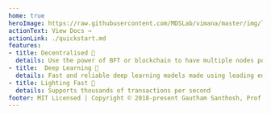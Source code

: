 ```yaml
---
home: true
heroImage: https://raw.githubusercontent.com/MDSLab/vimana/master/img/logo.png
actionText: View Docs →
actionLink: ./quickstart.md
features:
- title: Decentralised 🚀
  details: Use the power of BFT or blockchain to have multiple nodes powering your applications all over the world. 
- title:  Deep Learning 🤖
  details: Fast and reliable deep learning models made using leading edge technologies.
- title: Lighting Fast 🏃
  details: Supports thousands of transactions per second
footer: MIT Licensed | Copyright © 2018-present Gautham Santhosh, Prof. Francesco Long and MDS Lab 
---
```




